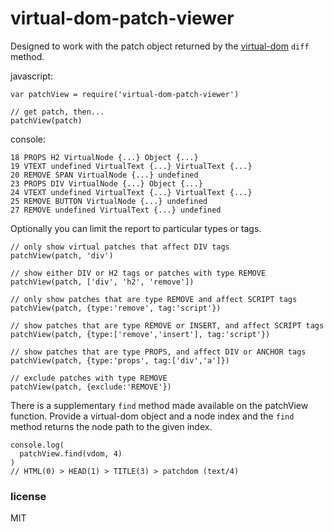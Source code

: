 # virtual-dom-patch-viewer

Designed to work with the patch object returned by the [virtual-dom](https://github.com/Matt-Esch/virtual-dom) `diff` method.

javascript:
```
var patchView = require('virtual-dom-patch-viewer')

// get patch, then...
patchView(patch)
```

console:
```
18 PROPS H2 VirtualNode {...} Object {...}
19 VTEXT undefined VirtualText {...} VirtualText {...}
20 REMOVE SPAN VirtualNode {...} undefined
23 PROPS DIV VirtualNode {...} Object {...}
24 VTEXT undefined VirtualText {...} VirtualText {...}
25 REMOVE BUTTON VirtualNode {...} undefined
27 REMOVE undefined VirtualText {...} undefined
```

Optionally you can limit the report to particular types or tags.

```
// only show virtual patches that affect DIV tags
patchView(patch, 'div')

// show either DIV or H2 tags or patches with type REMOVE
patchView(patch, ['div', 'h2', 'remove'])

// only show patches that are type REMOVE and affect SCRIPT tags
patchView(patch, {type:'remove', tag:'script'})

// show patches that are type REMOVE or INSERT, and affect SCRIPT tags
patchView(patch, {type:['remove','insert'], tag:'script'})

// show patches that are type PROPS, and affect DIV or ANCHOR tags
patchView(patch, {type:'props', tag:['div','a']})

// exclude patches with type REMOVE
patchView(patch, {exclude:'REMOVE'})
```

There is a supplementary `find` method made available on the patchView function. Provide a
virtual-dom object and a node index and the `find` method returns the node path to the given index.

```
console.log(
  patchView.find(vdom, 4)
)
// HTML(0) > HEAD(1) > TITLE(3) > patchdom (text/4)
```

### license

MIT

